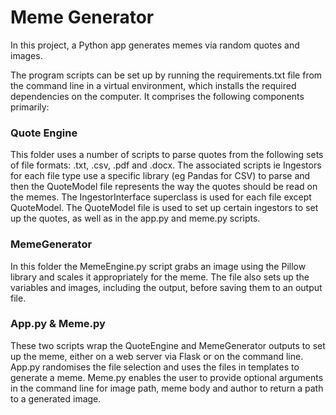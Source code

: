 # Meme Generator
In this project, a Python app generates memes via random quotes and images. 

The program scripts can be set up by running the requirements.txt file from the command line in a virtual environment, which installs the required dependencies on 
the computer. It comprises the following components primarily:

### Quote Engine 
This folder uses a number of scripts to parse quotes from the following sets of file formats: .txt, .csv, .pdf and .docx. The associated scripts ie Ingestors for each
file type use a specific library (eg Pandas for CSV) to parse and then the QuoteModel file represents the way the quotes should be read on the memes. The IngestorInterface
superclass is used for each file except QuoteModel. The QuoteModel file is used to set up certain ingestors to set up the quotes, as well as in the app.py and meme.py scripts.

### MemeGenerator
In this folder the MemeEngine.py script grabs an image using the Pillow library and scales it appropriately for the meme. The file also sets up the variables
and images, including the output, before saving them to an output file.

### App.py & Meme.py
These two scripts wrap the QuoteEngine and MemeGenerator outputs to set up the meme, either on a web server via Flask or on the command line. App.py
randomises the file selection and uses the files in templates to generate a meme. Meme.py enables the user to provide optional arguments in the command line 
for image path, meme body and author to return a path to a generated image.
